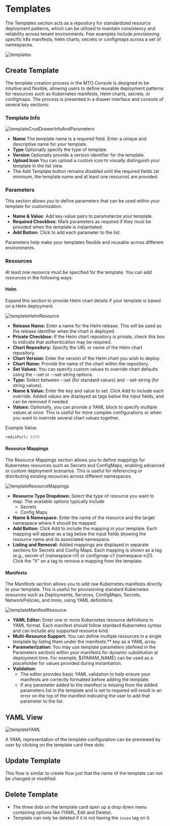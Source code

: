 # Templates

The Templates section acts as a repository for standardized resource deployment patterns, which can be utilized to maintain consistency and reliability across tenant environments. Few examples include provisioning specific k8s manifests, helm charts, secrets or configmaps across a set of namespaces.

![templates](../images/templates.png)

## Create Template

The template creation process in the MTO Console is designed to be intuitive and flexible, allowing users to define reusable deployment patterns for resources such as Kubernetes manifests, Helm charts, secrets, or configmaps. The process is presented in a drawer interface and consists of several key sections:

### Template Info

![templateCrudDrawerInfoAndParameters](../images/templateCrudDrawerInfoAndParameters.png)

- **Name** The template name is a required field. Enter a unique and descriptive name for your template.
- **Type** Optionally specify the type of template.
- **Version** Optionally provide a version identifier for the template.
- **Upload Icon** You can upload a custom icon to visually distinguish your template in the list view.
- The Add Template button remains disabled until the required fields (at minimum, the template name and at least one resource) are provided.

### Parameters

This section allows you to define parameters that can be used within your template for customization.

- **Name & Value:** Add key-value pairs to parameterize your template.
- **Required Checkbox:** Mark parameters as required if they must be provided when the template is instantiated.
- **Add Button:** Click to add each parameter to the list.

Parameters help make your templates flexible and reusable across different environments.

### Resources

At least one resource must be specified for the template. You can add resources in the following ways:

#### Helm

Expand this section to provide Helm chart details if your template is based on a Helm deployment.

![templateHelmResource](../images/templateHelmResource.png)

- **Release Name:** Enter a name for the Helm release. This will be used as the release identifier when the chart is deployed.
- **Private Checkbox:** If the Helm chart repository is private, check this box to indicate that authentication may be required.
- **Chart Repository:** Specify the URL or name of the Helm chart repository.
- **Chart Version:** Enter the version of the Helm chart you wish to deploy.
- **Chart Name:** Provide the name of the chart within the repository.
- **Set Values:** You can specify custom values to override chart defaults using the --set or --set-string options.
- **Type:** Select between --set (for standard values) and --set-string (for string values).
- **Name & Value:** Enter the key and value to set. Click Add to include each override. Added values are displayed as tags below the input fields, and can be removed if needed.
- **Values:** Optionally, you can provide a YAML block to specify multiple values at once. This is useful for more complex configurations or when you want to override several chart values together.

Example Value:

```yaml
redisPort: 6379
```

#### Resource Mappings

The Resource Mappings section allows you to define mappings for Kubernetes resources such as Secrets and ConfigMaps, enabling advanced or custom deployment scenarios. This is useful for referencing or distributing existing resources across different namespaces.

![templateResourceMappings](../images/templateResourceMappings.png)

- **Resource Type Dropdown:** Select the type of resource you want to map. The available options typically include
    - Secrets
    - Config Maps
- **Name & Namespace:** Enter the name of the resource and the target namespace where it should be mapped.
- **Add Button:** Click Add to include the mapping in your template. Each mapping will appear as a tag below the input fields showing the resource name and its associated namespace.
- **Listing and Removal:** Added mappings are displayed in separate sections for Secrets and Config Maps. Each mapping is shown as a tag (e.g., secret-s1 (namespace-n1) or configmap-c1 (namespace-n2)). Click the “X” on a tag to remove a mapping from the template.

#### Manifests

The Manifests section allows you to add raw Kubernetes manifests directly to your template. This is useful for provisioning standard Kubernetes resources such as Deployments, Services, ConfigMaps, Secrets, NetworkPolicies, and more, using YAML definitions.

![templateManifestResource](../images/templateManifestResource.png)

- **YAML Editor:** Enter one or more Kubernetes resource definitions in YAML format. Each manifest should follow standard Kubernetes syntax and can include any supported resource kind.
- **Multi-Resource Support:** You can define multiple resources in a single template by listing them under the manifests:** key as a YAML array.
- **Parameterization:** You may use template parameters (defined in the Parameters section) within your manifests for dynamic substitution at deployment time. For example, ${PARAM_NAME} can be used as a placeholder for values provided during instantiation.
- **Validation:**
    - The editor provides basic YAML validation to help ensure your manifests are correctly formatted before adding the template.
    - If any parameter added to the manifest is missing from the added parameters list in the template and is set to required will result in an error on the top of the manifest indicating the user to add that parameter to the list.

## YAML View

![templateYAML](../images/templateYAMLView.png)

A YAML representation of the template configuration can be previewed by user by clicking on the template card thee dots.

## Update Template

This flow is similar to create flow just that the name of the template can not be changed or modified.

## Delete Template

- The three dots on the template card open up a drop down menu containing options like (YAML, Edit and Delete).
- Template can only be deleted if it is not having the ```inuse``` tag on it.
